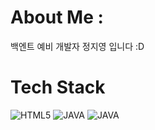 # About Me :
백엔트 예비 개발자 정지영 입니다 :D
 
 # Tech Stack
![HTML5](https://img.shields.io/badge/-HTML5-F05032?style=for-the-badge&logo=html5&logoColor=ffffff)
![JAVA](https://img.shields.io/badge/-JAVA-007ACC?style=for-the-badge&logo=java&logoColor=ffffff)
![JAVA](https://img.shields.io/badge/-JAVA-007ACC??style=plastic&logo=java&logoColor=ffffff)

